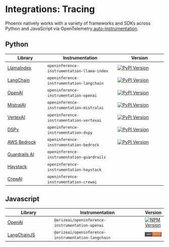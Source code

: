 # Integrations: Tracing

Phoenix natively works with a variety of frameworks and SDKs across Python and JavaScript via OpenTelemetry[ auto-instrumentation](../how-to-tracing/instrumentation/).

## Python

<table data-full-width="true"><thead><tr><th width="218">Library</th><th width="475">Instrumentation</th><th width="386">Version</th></tr></thead><tbody><tr><td><a href="llamaindex.md">LlamaIndex</a></td><td><code>openinference-instrumentation-llama-index</code></td><td><a href="https://pypi.python.org/pypi/openinference-instrumentation-llama-index"><img src="https://camo.githubusercontent.com/f9b5663c14435cd2e280675aee8a86f23b1802679514ddbd9cd6d7b5e5d51a06/68747470733a2f2f696d672e736869656c64732e696f2f707970692f762f6f70656e696e666572656e63652d696e737472756d656e746174696f6e2d6c6c616d612d696e6465782e737667" alt="PyPI Version"></a></td></tr><tr><td><a href="langchain.md">LangChain</a></td><td><code>openinference-instrumentation-langchain</code></td><td><a href="https://pypi.python.org/pypi/openinference-instrumentation-langchain"><img src="https://camo.githubusercontent.com/17d2c9f2d42d6dd80a5e0defeed3d7d346444231761194d328e9f21b57c18eae/68747470733a2f2f696d672e736869656c64732e696f2f707970692f762f6f70656e696e666572656e63652d696e737472756d656e746174696f6e2d6c616e67636861696e2e737667" alt="PyPI Version"></a></td></tr><tr><td><a href="openai.md">OpenAI</a></td><td><code>openinference-instrumentation-openai</code></td><td><a href="https://pypi.python.org/pypi/openinference-instrumentation-openai"><img src="https://camo.githubusercontent.com/bb515c29aa0ef45bff47e0510f59ed6701c43457a90d574f537e43c24de9d80f/68747470733a2f2f696d672e736869656c64732e696f2f707970692f762f6f70656e696e666572656e63652d696e737472756d656e746174696f6e2d6f70656e61692e737667" alt="PyPI Version"></a></td></tr><tr><td><a href="mistralai.md">MistralAI</a></td><td><code>openinference-instrumentation-mistralai</code></td><td><a href="https://pypi.python.org/pypi/openinference-instrumentation-mistralai"><img src="https://img.shields.io/pypi/v/openinference-instrumentation-mistralai.svg" alt="PyPI Version"></a></td></tr><tr><td><a href="vertexai.md">VertexAI</a></td><td><code>openinference-instrumentation-vertexai</code></td><td><a href="https://pypi.python.org/pypi/openinference-instrumentation-vertexai"><img src="https://img.shields.io/pypi/v/openinference-instrumentation-vertexai.svg" alt="PyPI Version"></a></td></tr><tr><td><a href="dspy.md">DSPy</a></td><td><code>openinference-instrumentation-dspy</code></td><td><a href="https://pypi.python.org/pypi/openinference-instrumentation-dspy"><img src="https://camo.githubusercontent.com/414d13608ed7dd45f47e813034d6934993bcb49394a51910fa2f037efb4cd891/68747470733a2f2f696d672e736869656c64732e696f2f707970692f762f6f70656e696e666572656e63652d696e737472756d656e746174696f6e2d647370792e737667" alt="PyPI Version"></a></td></tr><tr><td><a href="bedrock.md">AWS Bedrock</a></td><td><code>openinference-instrumentation-bedrock</code></td><td><a href="https://pypi.python.org/pypi/openinference-instrumentation-bedrock"><img src="https://camo.githubusercontent.com/98735a9c821fdb27bf3c29ccf513af8de1fba8878bd6e424ee42f8c971df1afe/68747470733a2f2f696d672e736869656c64732e696f2f707970692f762f6f70656e696e666572656e63652d696e737472756d656e746174696f6e2d626564726f636b2e737667" alt="PyPI Version"></a></td></tr><tr><td><a href="mistralai-1.md">Guardrails AI</a></td><td><code>openinference-instrumentation-guardrails</code></td><td></td></tr><tr><td><a href="haystack.md">Haystack</a></td><td><code>openinference-instrumentation-haystack</code></td><td></td></tr><tr><td><a href="mistralai-2.md">CrewAI</a></td><td><code>openinference-instrumentation-crewai</code></td><td></td></tr></tbody></table>

## Javascript

<table data-full-width="true"><thead><tr><th width="218">Library</th><th width="472">Instrumentation</th><th>Version</th></tr></thead><tbody><tr><td><a href="openai-node-sdk.md">OpenAI</a></td><td><code>@arizeai/openinference-instrumentation-openai</code></td><td><a href="https://www.npmjs.com/package/@arizeai/openinference-instrumentation-openai"><img src="https://camo.githubusercontent.com/e8d7d683994696e16d7620368f72a71929485bbfaad93848edfa813f631d53e2/68747470733a2f2f696d672e736869656c64732e696f2f6e706d2f762f406172697a6561692f6f70656e696e666572656e63652d696e737472756d656e746174696f6e2d6f70656e6169" alt="NPM Version"></a></td></tr><tr><td><a href="langchain.js.md">LangChainJS</a></td><td><code>@arizeai/openinference-instrumentation-langchain</code></td><td><a href="https://www.npmjs.com/package/@arizeai/openinference-instrumentation-langchain"><img src="../../.gitbook/assets/langchain-npm-version.png" alt=""></a></td></tr></tbody></table>
